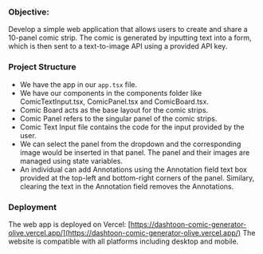 ### **Objective:**

Develop a simple web application that allows users to create and share a 10-panel comic strip. The comic is generated by inputting text into a form, which is then sent to a text-to-image API using a provided API key.

### Project Structure

- We have the app in our `app.tsx` file.
- We have our components in the components folder like ComicTextInput.tsx, ComicPanel.tsx and ComicBoard.tsx.
- Comic Board acts as the base layout for the comic strips. 
- Comic Panel refers to the singular panel of the comic strips.
- Comic Text Input file contains the code for the input provided by the user.
- We can select the panel from the dropdown and the corresponding image would be inserted in that panel. The panel and their images are managed using state variables.
- An individual can add Annotations using the Annotation field text box provided at the top-left and bottom-right corners of the panel. Similary, clearing the text in the Annotation field removes the Annotations.


### Deployment
The web app is deployed on Vercel: [https://dashtoon-comic-generator-olive.vercel.app/](https://dashtoon-comic-generator-olive.vercel.app/)
The website is compatible with all platforms including desktop and mobile.

